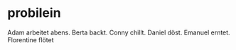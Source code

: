 # probilein

Adam arbeitet abens.
Berta backt.
Conny chillt.
Daniel döst.
Emanuel erntet.
Florentine flötet
